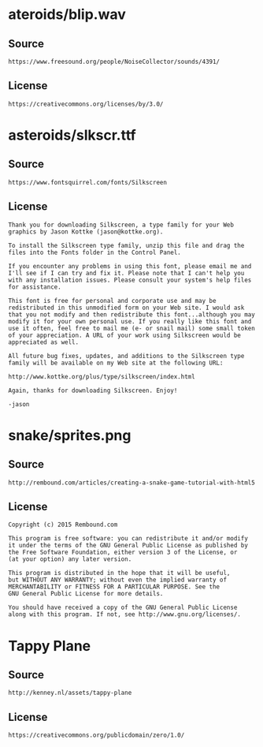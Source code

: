 # ateroids/blip.wav

## Source

	https://www.freesound.org/people/NoiseCollector/sounds/4391/

## License

	https://creativecommons.org/licenses/by/3.0/

# asteroids/slkscr.ttf

## Source

	https://www.fontsquirrel.com/fonts/Silkscreen

## License

	Thank you for downloading Silkscreen, a type family for your Web graphics by Jason Kottke (jason@kottke.org).

	To install the Silkscreen type family, unzip this file and drag the files into the Fonts folder in the Control Panel.

	If you encounter any problems in using this font, please email me and I'll see if I can try and fix it. Please note that I can't help you with any installation issues. Please consult your system's help files for assistance.

	This font is free for personal and corporate use and may be redistributed in this unmodified form on your Web site. I would ask that you not modify and then redistribute this font...although you may modify it for your own personal use. If you really like this font and use it often, feel free to mail me (e- or snail mail) some small token of your appreciation. A URL of your work using Silkscreen would be appreciated as well.

	All future bug fixes, updates, and additions to the Silkscreen type family will be available on my Web site at the following URL:

	http://www.kottke.org/plus/type/silkscreen/index.html

	Again, thanks for downloading Silkscreen. Enjoy!

	-jason

# snake/sprites.png

## Source

	http://rembound.com/articles/creating-a-snake-game-tutorial-with-html5

## License

	Copyright (c) 2015 Rembound.com

	This program is free software: you can redistribute it and/or modify
	it under the terms of the GNU General Public License as published by
	the Free Software Foundation, either version 3 of the License, or
	(at your option) any later version.

	This program is distributed in the hope that it will be useful,
	but WITHOUT ANY WARRANTY; without even the implied warranty of
	MERCHANTABILITY or FITNESS FOR A PARTICULAR PURPOSE. See the
	GNU General Public License for more details.

	You should have received a copy of the GNU General Public License
	along with this program. If not, see http://www.gnu.org/licenses/.

# Tappy Plane

## Source

	http://kenney.nl/assets/tappy-plane

## License

	https://creativecommons.org/publicdomain/zero/1.0/